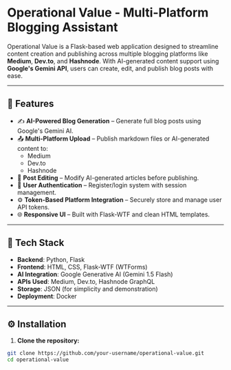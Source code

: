 # Operational Value - Multi-Platform Blogging Assistant

Operational Value is a Flask-based web application designed to streamline content creation and publishing across multiple blogging platforms like **Medium**, **Dev.to**, and **Hashnode**. With AI-generated content support using **Google's Gemini API**, users can create, edit, and publish blog posts with ease.

---

## 🚀 Features

- ✍️ **AI-Powered Blog Generation** – Generate full blog posts using Google's Gemini AI.
- 📤 **Multi-Platform Upload** – Publish markdown files or AI-generated content to:
  - Medium
  - Dev.to
  - Hashnode
- 📝 **Post Editing** – Modify AI-generated articles before publishing.
- 🔐 **User Authentication** – Register/login system with session management.
- ⚙️ **Token-Based Platform Integration** – Securely store and manage user API tokens.
- 🌐 **Responsive UI** – Built with Flask-WTF and clean HTML templates.

---

## 🧠 Tech Stack

- **Backend**: Python, Flask
- **Frontend**: HTML, CSS, Flask-WTF (WTForms)
- **AI Integration**: Google Generative AI (Gemini 1.5 Flash)
- **APIs Used**: Medium, Dev.to, Hashnode GraphQL
- **Storage**: JSON (for simplicity and demonstration)
- **Deployment**: Docker

---

## ⚙️ Installation

1. **Clone the repository:**

```bash
git clone https://github.com/your-username/operational-value.git
cd operational-value
